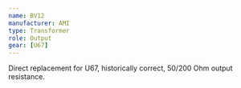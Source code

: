 ```yaml
---
name: BV12
manufacturer: AMI
type: Transformer
role: Output
gear: [U67]
---
```


Direct replacement for U67, historically correct, 50/200 Ohm output resistance.
